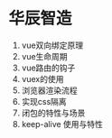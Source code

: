 # 华辰智造

1. vue双向绑定原理
2. vue生命周期
3. vue路由的钩子
4. vuex的使用
5. 浏览器渲染流程
6. 实现css隔离
7. 闭包的特性与场景
8. keep-alive 使用与特性
